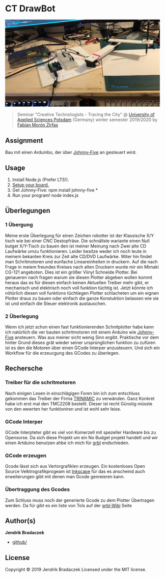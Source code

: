 # CT DrawBot 

![Alternativer Text](pix/IMG_1128.jpg)

>Seminar "Creative Technologists - Tracing the City" @ [University of Applied Sciences Potsdam](https://github.com/FH-Potsdam/) (Germany) winter semester 2019/2020 by [Fabian Morón Zirfas](https://fabianmoronzirfas.me)

## Assignment

Bau mit einen Arduinbo, der über [Johnny-Five](http://johnny-five.io/) an gesteuert wird.

## Usage

1. Install Node.js (Prefer LTS!).
2. [Setup your board.](http://johnny-five.io/platform-support/)
3. Get Johnny-Five: npm install johnny-five *
4. Run your program! node index.js

## Überlegungen

### 1 Übergung

Meine erste Überlegung für einen Zeichen robotter ist der Klassische X/Y tisch wie bei einer CNC Destopfräse. Die schnällste wariante einen Null butget X/Y-Tisch zu bauen den ist meiner Meinung nach Zwei alte CD Laufwärke umzu funktionieren. Leider besitze weder ich noch leute in meinem bekanten Kreis zur Zeit alte CD/DVD Laufwärke.
Witer hin findet man Schritmotoren und eunfache Lineareinheiten in druckern. Auf die nach Frage in meiem freundes Kreises nach alten Druckern wurde mir ein Mimaki CG-121 angeboten.
Dies ist ein größer Viinyl Schneide Plotter. Bei genaueren nach fragen warum sie diesen Plotter abgeben wollen kommt heraus das es für diesen einfach keinen Aktuellen Treiber mehr gibt, er mechanisch und elektrisch noch voll funktion tüchtig ist.
Jetzt könnte ich nötürlich diesen voll funktions tüchtiegen Plotter schlacheten um ein eignen Plotter draus zu bauen oder einfach die ganze Konstuktion belassen wie sie ist und einfach die Steuer elektronik austauschen.

### 2 Überlegung

Wenn ich jetzt schon einen fast funktionierenden Schnitplotter habe kann ich natürlich die ver bauten schritmotoren mit einem Arduino wie [Johnny-Five](http://johnny-five.io/) ansteuern. Was aus meiner sicht wenig Sinn ergibt. Praktische vor dem hinter Grund dieses grät wieder seiner ursprünglichen funktion zu zufüren ist es den die Motoren über einen GCode Interper anzusteuern.
Und sich ein Workflow für die erzeucgung des GCodes zu überlegen.

## Rechersche

### Treiber für die schritmotoren

Nach einigen Lesen in einschlägigen Foren bin ich zum entschluss gekommen das Treiber der Firma
[TRINAMIC](https://www.trinamic.com/products/drives/) zu verwänden. Ganz Konkret habe ich erst mal den TMC2208 bestellt. Dieser ist recht Günstig müsste von den wewrten her funktioniren und ist wohl sehr leise.

### GCode Interper

GCode Interpteter gibt es viel von Komerzell mit spezeller Hardware bis zu Opensorse.
Da sich diese Projekt um ein No Budget projekt handetl und wir einen Artduino benutzen ahbe ich mich für [grbl](https://github.com/grbl/grbl) endschieden.

### GCode erzeugen
Gcode lässt sich aus Vertorgrafiklen erzeugen. Ein kostenloses Open Source Velktrografikprogeam ist [Inkscape](https://inkscape.org/) für das es anscheind auch erweiterungen gibt mit denen man Gcode genreieren kann.

### Übertraggung des Gcodes

Zum Schluss muss noch der generierte Gcode zu dem Plotter Übertragen werden. Da für gibt es ein liste von Tols auf der [grbl-Wiki](https://github.com/grbl/grbl/wiki/Using-Grbl) Seite

## Author(s)

**Jendrik Bradaczek**

- [github/](https://github.com/dISCOeRG0sUM)

## License

Copyright © 2019 Jendrik Bradaczek
Licensed under the MIT license.
